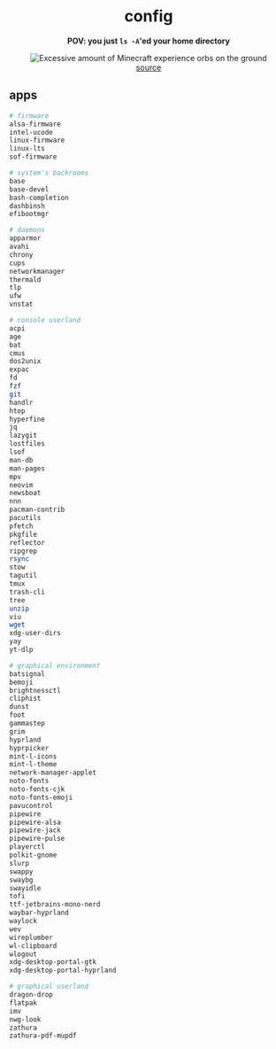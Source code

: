 <div align="center">

# config

**POV: you just `ls -A`'ed your home directory**

![Excessive amount of Minecraft experience orbs on the ground](https://static.wikia.nocookie.net/minecraft_gamepedia/images/0/04/ExcessiveExperienceOrbs.png/revision/latest?cb=20110918084010)\
[source](https://minecraft.fandom.com/wiki/Experience?file=ExcessiveExperienceOrbs.png)

</div>

## apps

```sh
# firmware
alsa-firmware
intel-ucode
linux-firmware
linux-lts
sof-firmware

# system's backrooms
base
base-devel
bash-completion
dashbinsh
efibootmgr

# daemons
apparmor
avahi
chrony
cups
networkmanager
thermald
tlp
ufw
vnstat

# console userland
acpi
age
bat
cmus
dos2unix
expac
fd
fzf
git
handlr
htop
hyperfine
jq
lazygit
lostfiles
lsof
man-db
man-pages
mpv
neovim
newsboat
nnn
pacman-contrib
pacutils
pfetch
pkgfile
reflector
ripgrep
rsync
stow
tagutil
tmux
trash-cli
tree
unzip
viu
wget
xdg-user-dirs
yay
yt-dlp

# graphical environment
batsignal
bemoji
brightnessctl
cliphist
dunst
foot
gammastep
grim
hyprland
hyprpicker
mint-l-icons
mint-l-theme
network-manager-applet
noto-fonts
noto-fonts-cjk
noto-fonts-emoji
pavucontrol
pipewire
pipewire-alsa
pipewire-jack
pipewire-pulse
playerctl
polkit-gnome
slurp
swappy
swaybg
swayidle
tofi
ttf-jetbrains-mono-nerd
waybar-hyprland
waylock
wev
wireplumber
wl-clipboard
wlogout
xdg-desktop-portal-gtk
xdg-desktop-portal-hyprland

# graphical userland
dragon-drop
flatpak
imv
nwg-look
zathura
zathura-pdf-mupdf
```
